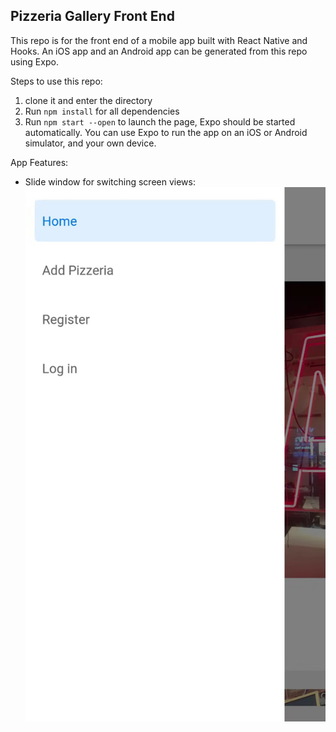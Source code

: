 ## Pizzeria Gallery Front End

This repo is for the front end of a mobile app built with React Native and Hooks. An iOS app and an Android app can be generated from this repo using Expo. 

Steps to use this repo:
1. clone it and enter the directory
2. Run `npm install` for all dependencies
3. Run `npm start --open` to launch the page, Expo should be started automatically. You can use Expo to run the app on an iOS or Android simulator, and your own device.

App Features:
- Slide window for switching screen views:
![sliding window](README_images/sliding.jpg)

